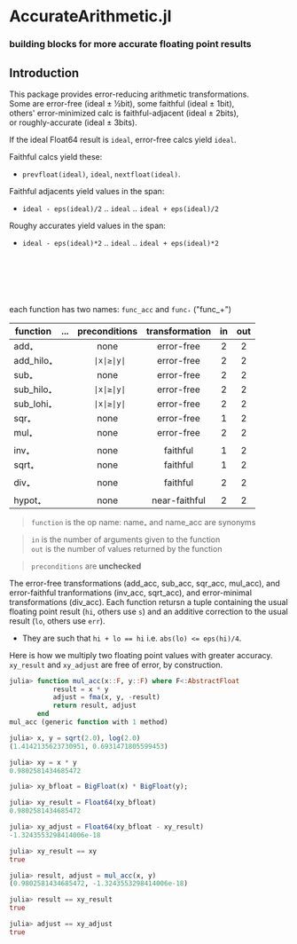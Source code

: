 # AccurateArithmetic.jl
### building blocks for more accurate floating point results

## Introduction

This package provides error-reducing arithmetic transformations.    
Some are error-free (ideal ± ½bit), some faithful (ideal ± 1bit),   
others' error-minimized calc is faithful-adjacent (ideal ± 2bits),    
or roughly-accurate (ideal ± 3bits).

If the ideal Float64 result is `ideal`, error-free calcs yield `ideal`.

Faithful calcs yield these:    
- `prevfloat(ideal)`, `ideal`, `nextfloat(ideal)`.     

Faithful adjacents yield values in the span:    
- `ideal - eps(ideal)/2` .. `ideal` .. `ideal + eps(ideal)/2`

Roughy accurates yield values in the span:    
- `ideal - eps(ideal)*2` .. `ideal` .. `ideal + eps(ideal)*2`

&nbsp;
------------
&nbsp;

each function has two names: `func_acc` and `func₊` ("func\_+<tab>")
           
           

| function  | ... | preconditions  | transformation | in  | out |
|-----------|:---:|:--------------:|:--------------:|:---:|:---:|
| add₊      |     | none           | error-free     | 2   | 2   |
| add_hilo₊ |     | ` \|x\|≥\|y\|` | error-free     | 2   | 2   |
| sub₊      |     | none           | error-free     | 2   | 2   |
| sub_hilo₊ |     | ` \|x\|≥\|y\|` | error-free     | 2   | 2   |
| sub_lohi₊ |     | ` \|x\|≥\|y\|` | error-free     | 2   | 2   |
| sqr₊      |     | none           | error-free     | 1   | 2   |
| mul₊      |     | none           | error-free     | 2   | 2   |
|           |     |                |                |     |     |
| inv₊      |     | none           | faithful       | 1   | 2   |
| sqrt₊     |     | none           | faithful       | 1   | 2   |
|           |     |                |                |     |     |
| div₊      |     | none           | faithful       | 2   | 2   |
|           |     |                |                |     |     |
| hypot₊    |     | none           | near-faithful  | 2   | 2   |



> `function` is the op name: name₊ and name_acc are synonyms

> `in` is the number of arguments given to the function    
> `out` is the number of values returned by the function

> `preconditions` are **unchecked**

The error-free transformations (add_acc, sub_acc, sqr_acc, mul_acc), and error-faithful tranformations (inv_acc, sqrt_acc), and error-minimal transformations (div_acc). Each function retursn a tuple containing the usual floating point result (`hi`, others use `s`) and an additive correction to the usual result (`lo`, others use `err`). 

* They are such that `hi + lo == hi` i.e. `abs(lo) <= eps(hi)/4`. 

Here is how we multiply two floating point values with greater accuracy.    
`xy_result` and `xy_adjust` are free of error, by construction.

```julia
julia> function mul_acc(x::F, y::F) where F<:AbstractFloat
           result = x * y
           adjust = fma(x, y, -result)
           return result, adjust
       end
mul_acc (generic function with 1 method)

julia> x, y = sqrt(2.0), log(2.0)
(1.4142135623730951, 0.6931471805599453)

julia> xy = x * y
0.9802581434685472

julia> xy_bfloat = BigFloat(x) * BigFloat(y);

julia> xy_result = Float64(xy_bfloat)
0.9802581434685472

julia> xy_adjust = Float64(xy_bfloat - xy_result)
-1.3243553298414006e-18

julia> xy_result == xy
true

julia> result, adjust = mul_acc(x, y)
(0.9802581434685472, -1.3243553298414006e-18)

julia> result == xy_result
true

julia> adjust == xy_adjust
true
```


